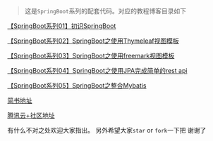 > 这是`SpringBoot`系列的配套代码。对应的教程博客目录如下

[【SpringBoot系列01】初识SpringBoot](https://www.jianshu.com/p/5c7584a2b008)

[【SpringBoot系列02】SpringBoot之使用Thymeleaf视图模板](https://www.jianshu.com/p/66d1be96ea1e)

[【SpringBoot系列03】SpringBoot之使用freemark视图模板](https://www.jianshu.com/p/ede0d698b0ae)

[【SpringBoot系列04】SpringBoot之使用JPA完成简单的rest api](https://www.jianshu.com/p/b0ece9f17a2f)

[【SpringBoot系列05】SpringBoot之整合Mybatis](https://www.jianshu.com/p/c44dc639cb93)

[简书地址](https://www.jianshu.com/nb/26935871)

[腾讯云+社区地址](https://cloud.tencent.com/developer/column/4803)

有什么不对之处欢迎大家指出。
另外希望大家`star` or `fork`一下把 谢谢了